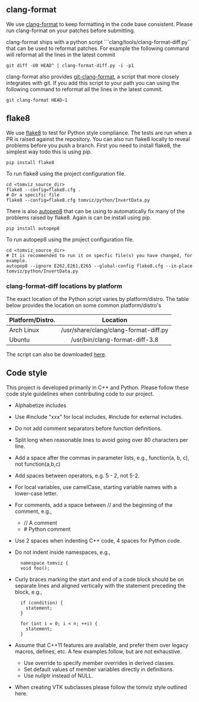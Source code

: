 clang-format
------------

We use [clang-format](http://llvm.org/releases/3.8.0/tools/clang/docs/ClangFormatStyleOptions.html)
to keep formatting in the code base consistent. Please run clang-format
on your patches before submitting.

clang-format ships with a python script ```clang/tools/clang-format-diff.py``
that can be used to reformat patches. For example the following command will
reformat all the lines in the latest commit

```shell
git diff -U0 HEAD^ | clang-format-diff.py -i -p1

```

clang-format also provides [git-clang-format](https://llvm.org/svn/llvm-project/cfe/trunk/tools/clang-format/git-clang-format), a script that more closely integrates with git. If you add this script to your path you can using
the following command to reformat all the lines in the latest commit.

```shell
git clang-format HEAD~1

```

flake8
------

We use [flake8](https://pypi.python.org/pypi/flake8) to test for Python style compliance. The tests
are run when a PR is raised against the repository. You can also run flake8 locally to
reveal problems before you push a branch. First you need to install flake8, the simplest
way todo this is using pip.

```shell
pip install flake8
```

To run flake8 using the project configuration file.

```shell
cd <tomviz_source_dir>
flake8 --config=flake8.cfg .
# Or a specific file
flake8 --config=flake8.cfg tomviz/python/InvertData.py
```

There is also [autopep8](https://pypi.python.org/pypi/autopep8) that can be using to automatically
fix many of the problems raised by flake8. Again is can be install using pip.

```shell
pip install autopep8
```

To run autopep8 using the project configuration file.

```shell
cd <tomviz_source_dir>
# It is recommended to run it on specfic file(s) you have changed, for example.
autopep8 --ignore E262,E261,E265 --global-config flake8.cfg --in-place tomviz/python/InvertData.py
```

### clang-format-diff locations by platform

The exact location of the Python script varies by platform/distro. The table
below provides the location on some common platform/distro's

| Platform/Distro.  | Location                             |
| ---------------- |:-------------------------------------:|
| Arch Linux       | /usr/share/clang/clang-format-diff.py |
| Ubuntu           | /usr/bin/clang-format-diff-3.8        |

The script can also be downloaded [here](https://llvm.org/svn/llvm-project/cfe/trunk/tools/clang-format/clang-format-diff.py).

Code style
----------

This project is developed primarily in C++ and Python. Please follow these
code style guidelines when contributing code to our project.

* Alphabetize includes

* Use #include "xxx" for local includes, #include <xxx> for external
  includes.

* Do not add comment separators before function definitions.

* Split long when reasonable lines to avoid going over 80 characters per line.

* Add a space after the commas in parameter lists, e.g.,
  function(a, b, c), not function(a,b,c)

* Add spaces between operators, e.g. 5 - 2, not 5-2.

* For local variables, use camelCase, starting variable names with a
  lower-case letter.

* For comments, add a space between // and the beginning of the
  comment, e.g.,

    * // A comment
    * \# Python comment

* Use 2 spaces when indenting C++ code, 4 spaces for Python code.

* Do not indent inside namespaces, e.g.,

        namespace tomviz {
        void foo();

* Curly braces marking the start and end of a code block should be on
  separate lines and aligned vertically with the statement preceding
  the block, e.g.,

        if (condition) {
          statement;
        }

        for (int i = 0; i < n; ++i) {
          statement;
        }

* Assume that C++11 features are available, and prefer them over legacy
  macros, defines, etc. A few examples follow, but are not exhaustive.

    * Use override to specify member overrides in derived classes.
    * Set default values of member variables directly in definitions.
    * Use nullptr instead of NULL.

* When creating VTK subclasses please follow the tomviz style outlined here.

